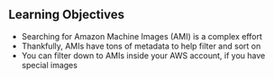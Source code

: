 ## Learning Objectives

* Searching for Amazon Machine Images (AMI) is a complex effort
* Thankfully, AMIs have tons of metadata to help filter and sort on
* You can filter down to AMIs inside your AWS account, if you have special images